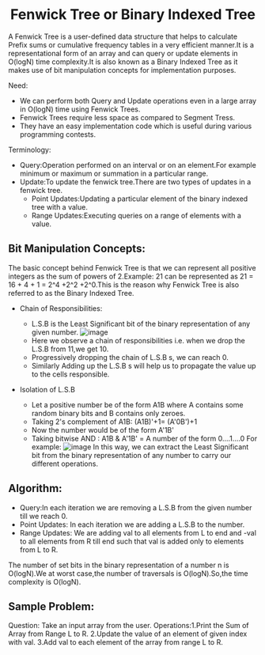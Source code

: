 <h1 align="center">  Fenwick Tree or Binary Indexed Tree </h1>

A Fenwick Tree is a user-defined data structure that helps to calculate Prefix sums or cumulative frequency tables in a very efficient manner.It is a representational form of an array and can query or update elements in O(logN) time complexity.It is also known as a Binary Indexed Tree as it makes use of bit manipulation concepts for implementation purposes.

Need:

- We can perform both Query and Update operations even in a large array in O(logN) time using Fenwick Trees.
- Fenwick Trees require less space as compared to Segment Tress.
- They have an easy implementation code which is useful during various programming contests.

Terminology:

- Query:Operation performed on an interval or on an element.For example minimum or maximum or summation in a particular range.
- Update:To update the fenwick tree.There are two types of updates in a fenwick tree.
  - Point Updates:Updating a particular element of the binary indexed tree with a value.
  - Range Updates:Executing queries on a range of elements with a value.

## Bit Manipulation Concepts:

The basic concept behind Fenwick Tree is that we can represent all positive integers as the sum of powers of 2.Example: 21 can be represented as 21 = 16 + 4 + 1 = 2^4 +2^2 +2^0.This is the reason why Fenwick Tree is also referred to as the Binary Indexed Tree.

- Chain of Responsibilities:

  - L.S.B is the Least Significant bit of the binary representation of any given number.
    ![image](https://user-images.githubusercontent.com/72400676/139364185-263bbadf-237d-4d01-8f7b-1f3c1e12bae4.png)
  - Here we observe a chain of responsibilities i.e. when we drop the L.S.B from 11,we get 10.
  - Progressively dropping the chain of L.S.B s, we can reach 0.
  - Similarly Adding up the L.S.B s will help us to propagate the value up to the cells responsible.

- Isolation of L.S.B
  - Let a positive number be of the form A1B where A contains some random binary bits and B contains only zeroes.
  - Taking 2's complement of A1B: (A1B)'+1= (A'0B')+1
  - Now the number would be of the form A'1B'
  - Taking bitwise AND : A1B & A'1B' = A number of the form 0....1....0
    For example:
    ![image](https://user-images.githubusercontent.com/72400676/139364135-1bfc2a26-e9d9-415a-b30c-fe5bec458b3c.png)
    In this way, we can extract the Least Significant bit from the binary representation of any number to carry our different operations.

## Algorithm:

- Query:In each iteration we are removing a L.S.B from the given number till we reach 0.
- Point Updates: In each iteration we are adding a L.S.B to the number.
- Range Updates: We are adding val to all elements from L to end and -val to all elements from R till end such that val is added only to elements from L to R.

The number of set bits in the binary representation of a number n is O(logN).We at worst case,the number of traversals is O(logN).So,the time complexity is O(logN).

## Sample Problem:

Question: Take an input array from the user.
Operations:1.Print the Sum of Array from Range L to R.
2.Update the value of an element of given index with val.
3.Add val to each element of the array from range L to R.
